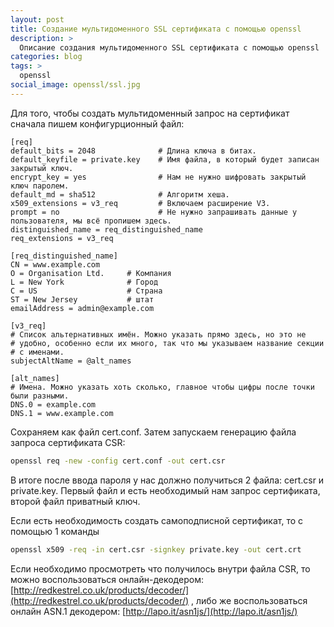 ```yaml
---
layout: post
title: Создание мультидоменного SSL сертификата с помощью openssl
description: >
  Описание создания мультидоменного SSL сертификата с помощью openssl
categories: blog
tags: >
  openssl
social_image: openssl/ssl.jpg
---
```


Для того, чтобы создать мультидоменный запрос на сертификат сначала пишем конфигурционный файл:

~~~
[req]
default_bits = 2048              # Длина ключа в битах.
default_keyfile = private.key    # Имя файла, в который будет записан закрытый ключ.
encrypt_key = yes                # Нам не нужно шифровать закрытый ключ паролем.
default_md = sha512              # Алгоритм хеша.
x509_extensions = v3_req         # Включаем расширение V3.
prompt = no                      # Не нужно запрашивать данные у пользователя, мы всё пропишем здесь.
distinguished_name = req_distinguished_name
req_extensions = v3_req

[req_distinguished_name]
CN = www.example.com
O = Organisation Ltd.     # Компания
L = New York              # Город
C = US                    # Страна
ST = New Jersey           # штат
emailAddress = admin@example.com

[v3_req]
# Список альтернативных имён. Можно указать прямо здесь, но это не
# удобно, особенно если их много, так что мы указываем название секции
# с именами.
subjectAltName = @alt_names

[alt_names]
# Имена. Можно указать хоть сколько, главное чтобы цифры после точки были разными.
DNS.0 = example.com
DNS.1 = www.example.com
~~~

Сохраняем как файл cert.conf. Затем запускаем генерацию файла запроса сертификата CSR:
~~~sh
openssl req -new -config cert.conf -out cert.csr
~~~

В итоге после ввода пароля у нас должно получиться 2 файла: cert.csr и private.key. Первый файл и есть необходимый нам запрос сертификата, второй файл приватный ключ.

Если есть необходимость создать самоподписной сертификат, то с помощью 1 команды

~~~sh
openssl x509 -req -in cert.csr -signkey private.key -out cert.crt
~~~

Если необходимо просмотреть что получилось внутри файла CSR, то можно воспользоваться онлайн-декодером: [http://redkestrel.co.uk/products/decoder/](http://redkestrel.co.uk/products/decoder/) , либо же воспользоваться онлайн ASN.1 декодером: [http://lapo.it/asn1js/](http://lapo.it/asn1js/)
